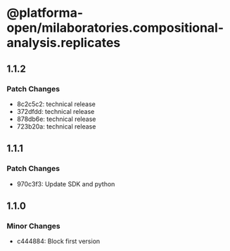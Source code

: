 # @platforma-open/milaboratories.compositional-analysis.replicates

## 1.1.2

### Patch Changes

- 8c2c5c2: technical release
- 372dfdd: technical release
- 878db6e: technical release
- 723b20a: technical release

## 1.1.1

### Patch Changes

- 970c3f3: Update SDK and python

## 1.1.0

### Minor Changes

- c444884: Block first version

